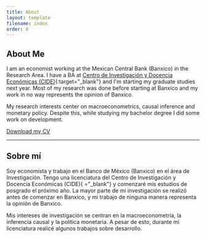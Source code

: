 ```yaml
---
title: About
layout: template
filename: index
order: 0
---  
```


## About Me

I am an economist working at the Mexican Central Bank (Banxico) in the Research Area. I have a BA at [Centro de Investigación y Docencia Económicas (CIDE)](https://www.cide.edu/de/){:target="_blank"} and I'm starting my graduate studies next year. Most of my research was done before starting at Banxico and my work in no way represents the opinion of Banxico.

My research interests center on macroeconometrics, causal inference and monetary policy. Despite this, while studying my bachelor degree I did some work on development.


[Download my CV](https://cepeda.github.io/CV_Ra%C3%BAl_Cepeda_Su%C3%A1rez_2024.pdf)

-----

## Sobre mí
Soy economista y trabajo en el Banco de México (Banxico) en el área de Investigación. Tengo una licenciatura del Centro de Investigación y Docencia Económicas (CIDE){
="_blank"} y comenzaré mis estudios de posgrado el próximo año. La mayor parte de mi investigación se realizó antes de comenzar en Banxico, y mi trabajo de ninguna manera representa la opinión de Banxico.

Mis intereses de investigación se centran en la macroeconometría, la inferencia causal y la política monetaria. A pesar de esto, durante mi licenciatura realicé algunos trabajos sobre desarrollo.

